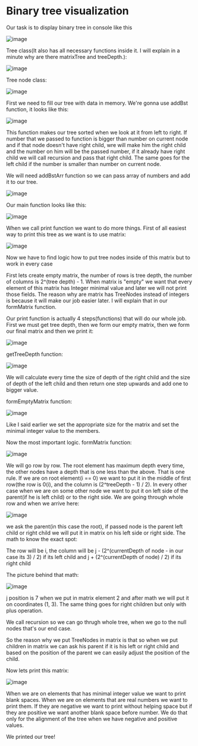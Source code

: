 <h1>Binary tree visualization</h1>

Our task is to display binary tree in console like this

![image](https://user-images.githubusercontent.com/53167193/170790789-02ecf273-7de4-4ced-a8d9-9b10f6b9923a.png)

Tree class(It also has all necessary functions inside it. I will explain in a minute why are there matrixTree and treeDepth.):

![image](https://user-images.githubusercontent.com/53167193/170791886-1bcfdfc7-9142-4011-a7ac-0b103cb6b787.png)

Tree node class: 

![image](https://user-images.githubusercontent.com/53167193/170791918-9ff4f61d-65b1-488e-8851-0bfa49d43c2d.png)

First we need to fill our tree with data in memory. We're gonna use addBst function, it looks like this:

![image](https://user-images.githubusercontent.com/53167193/170790908-5fc94e6d-8edb-4400-bb0e-fe9d5d95763b.png)

This function makes our tree sorted when we look at it from left to right. If number that we passed to function is bigger than number on current node and if that node doesn't have right child, wre will make him the right child and the number on him will be the passed number, if it already have right child we will call recursion and pass that right child. The same goes for the left child if the number is smaller than number on current node.

We will need addBstArr function so we can pass array of numbers and add it to our tree.

![image](https://user-images.githubusercontent.com/53167193/170791554-30898a05-c1a5-440e-a16b-98c2ca4abde1.png)

Our main function looks like this: 

![image](https://user-images.githubusercontent.com/53167193/170791711-18aaf8f0-34cb-4785-a7b5-f42aa57d867b.png)

When we call print function we want to do more things. First of all easiest way to print this tree as we want is to use matrix:

![image](https://user-images.githubusercontent.com/53167193/170796332-a64a1d7e-abad-42e1-a849-a89c4b76c39d.png)

Now we have to find logic how to put tree nodes inside of this matrix but to work in every case

First lets create empty matrix, the number of rows is tree depth, the number of columns is 2^(tree depth) - 1. When matrix is "empty" we want that every element of
this matrix has Integer minimal value and later we will not print those fields. The reason why are matrix has TreeNodes instead of integers is because it will make our
job easier later. I will explain that in our formMatrix function.

Our print function is actually 4 steps(functions) that will do our whole job. First we must get tree depth, then we form our empty matrix, then we form our final matrix and then we print it:

![image](https://user-images.githubusercontent.com/53167193/170797477-3b002bfe-afd8-4e58-bdd6-c7c7ca7cdc4f.png)

getTreeDepth function: 

![image](https://user-images.githubusercontent.com/53167193/170797575-bc12f411-e1e4-4137-a6cb-459fd50eb18f.png)

We will calculate every time the size of depth of the right child and the size of depth of the left child and then return one step upwards and add one to bigger
value.

formEmptyMatrix function:

![image](https://user-images.githubusercontent.com/53167193/170797976-79651459-2dac-445a-b297-056ea519d25c.png)

Like I said earlier we set the appropriate size for the matrix and set the minimal integer value to the members.

Now the most important logic. formMatrix function:

![image](https://user-images.githubusercontent.com/53167193/170798189-7e130301-be60-4bc8-bdc5-687b2017a8cc.png)

We will go row by row. The root element has maximum depth every time, the other nodes have a depth that is one less than the above. That is one rule. If we are on root
element(i == 0) we want to put it in the middle of first row(the row is 0(i), and the column is (2^treeDepth - 1) / 2). In every other case when we are on some other
node we want to put it on left side of the parent(if he is left child) or to the right side. We are going through whole row and when we arrive here:

![image](https://user-images.githubusercontent.com/53167193/170801245-aec6f2e3-b768-4c41-9ed7-14ac3bb484d4.png)

we ask the parent(in this case the root), if passed node is the parent left child or right child we will put it in matrix on his left side or right side. The math to know the exact spot:

The row will be i, the column will be j - (2^(currentDepth of node - in our case its 3) / 2) if its left child and j + (2^(currentDepth of node) / 2) if its right 
child

The picture behind that math:

![image](https://user-images.githubusercontent.com/53167193/170801969-f5e25665-a16e-42dc-b523-ea84b6f77a44.png)

j position is 7 when we put in matrix element 2 and after math we will put it on coordinates (1, 3). The same thing goes for right children but only with plus 
operation.

We call recursion so we can go thrugh whole tree, when we go to the null nodes that's our end case.

So the reason why we put TreeNodes in matrix is that so when we put children in matrix we can ask his parent if it is his left or right child and based on the position
of the parent we can easily adjust the position of the child.

Now lets print this matrix:

![image](https://user-images.githubusercontent.com/53167193/170802265-d45c1aea-8577-4c63-a81d-c30743820151.png)

When we are on elements that has minimal integer value we want to print blank spaces. When we are on elements that are real numbers we want to print them. If they are
negative we want to print without helping space but if they are positive we want another blank space before number. We do that only for the alignment of the tree when
we have negative and positive values.

We printed our tree!
